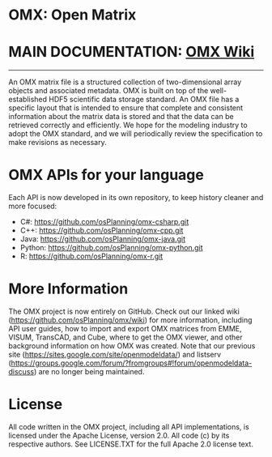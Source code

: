 # OMX:  Open Matrix 

# MAIN DOCUMENTATION: [OMX Wiki](https://github.com/osPlanning/omx/wiki)

---
An OMX matrix file is a structured collection of two-dimensional array objects and associated metadata.  OMX is built on top of the well-established HDF5 scientific data storage standard. An OMX file has a specific layout that is intended to ensure that complete and consistent information about the matrix data is stored and that the data can be retrieved correctly and efficiently.  We hope for the modeling industry to adopt the OMX standard, and we will periodically review the specification to make revisions as necessary.

# OMX APIs for your language 

Each API is now developed in its own repository, to keep history cleaner and more
focused:

* C#: https://github.com/osPlanning/omx-csharp.git
* C++: https://github.com/osPlanning/omx-cpp.git
* Java: https://github.com/osPlanning/omx-java.git
* Python: https://github.com/osPlanning/omx-python.git
* R: https://github.com/osPlanning/omx-r.git

# More Information

The OMX project is now entirely on GitHub.  Check out our linked wiki (https://github.com/osPlanning/omx/wiki) for more information, including API user guides, how to import and export OMX matrices from EMME, VISUM, TransCAD, and Cube, where to get the OMX viewer, and other background information on how OMX was created.  Note that our previous site (https://sites.google.com/site/openmodeldata/) and listserv (https://groups.google.com/forum/?fromgroups#!forum/openmodeldata-discuss) are no longer being maintained.

# License

All code written in the OMX project, including all API implementations, is licensed under the Apache License, version 2.0.  All code (c) by its respective authors.  See LICENSE.TXT for the full Apache 2.0 license text.

